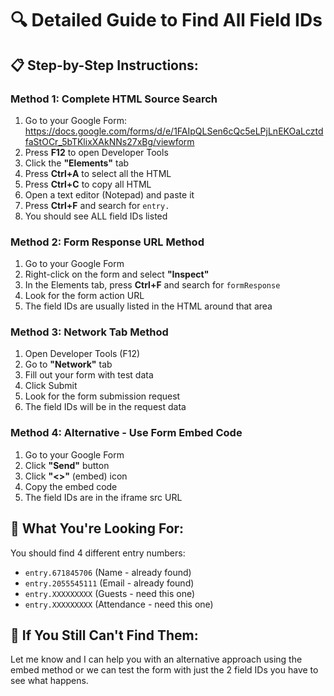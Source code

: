 # 🔍 Detailed Guide to Find All Field IDs

## 📋 Step-by-Step Instructions:

### Method 1: Complete HTML Source Search
1. Go to your Google Form: https://docs.google.com/forms/d/e/1FAIpQLSen6cQc5eLPjLnEKOaLcztdfaStOCr_5bTKlixXAkNNs27xBg/viewform
2. Press **F12** to open Developer Tools
3. Click the **"Elements"** tab
4. Press **Ctrl+A** to select all the HTML
5. Press **Ctrl+C** to copy all HTML
6. Open a text editor (Notepad) and paste it
7. Press **Ctrl+F** and search for `entry.`
8. You should see ALL field IDs listed

### Method 2: Form Response URL Method
1. Go to your Google Form
2. Right-click on the form and select **"Inspect"**
3. In the Elements tab, press **Ctrl+F** and search for `formResponse`
4. Look for the form action URL
5. The field IDs are usually listed in the HTML around that area

### Method 3: Network Tab Method
1. Open Developer Tools (F12)
2. Go to **"Network"** tab
3. Fill out your form with test data
4. Click Submit
5. Look for the form submission request
6. The field IDs will be in the request data

### Method 4: Alternative - Use Form Embed Code
1. Go to your Google Form
2. Click **"Send"** button
3. Click **"<>"** (embed) icon
4. Copy the embed code
5. The field IDs are in the iframe src URL

## 🎯 What You're Looking For:
You should find 4 different entry numbers:
- `entry.671845706` (Name - already found)
- `entry.2055545111` (Email - already found)
- `entry.XXXXXXXXX` (Guests - need this one)
- `entry.XXXXXXXXX` (Attendance - need this one)

## 📝 If You Still Can't Find Them:
Let me know and I can help you with an alternative approach using the embed method or we can test the form with just the 2 field IDs you have to see what happens.
